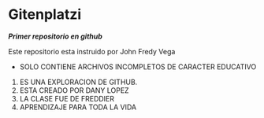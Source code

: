 # Gitenplatzi
***Primer repositorio en github***

Este repositorio esta instruido por John Fredy Vega

- SOLO CONTIENE ARCHIVOS INCOMPLETOS DE CARACTER EDUCATIVO
1. ES UNA EXPLORACION DE GITHUB.
2. ESTA CREADO POR DANY LOPEZ
3. LA CLASE FUE DE FREDDIER
4. APRENDIZAJE PARA TODA LA VIDA
